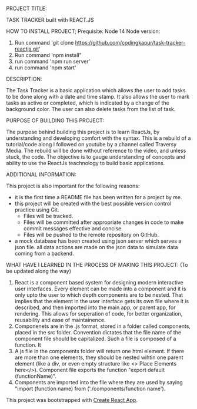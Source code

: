 PROJECT TITLE:

TASK TRACKER built with REACT.JS

HOW TO INSTALL PROJECT;
Prequisite: Node 14
Node version: 
1. Run command 'git clone https://github.com/codingkapur/task-tracker-reactjs.git'
2. Run command 'npm install"
3. run command 'npm run server'
4. run command 'npm start'

DESCRIPTION:

The Task Tracker is a basic application which allows the user to add tasks to be done along with a date and time stamp.
It also allows the user to mark tasks as active or completed, which is indicated by a change of the background color.
The user can also delete tasks from the list of task.

PURPOSE OF BUILDING THIS PROJECT:

The purpose behind building this project is to learn ReactJs, by understanding and developing comfort with the syntax.
This is a rebuild of a tutorial/code along I followed on youtube by a channel called Traversy Media.
The rebuild will be done without reference to the video, and unless stuck, the code. The objective is to gauge understanding of concepts and ability to use the ReactJs teachnology to build basic applications.

ADDITIONAL INFORMATION:

This project is also important for the following reasons:
- it is the first time a README file has been written for a project by me.
- this project will be created with the best possible version control practice using Git. 
    - Files will be tracked.
    - Files will be committed after appropriate changes in code to make commit messages effective and concise.
    - Files will be pushed to the remote repository on GitHub.
- a mock database has been created using json server which serves a json file. all data actions are made on the json data to simulate data coming from a backend.

WHAT HAVE I LEARNED IN THE PROCESS OF MAKING THIS PROJECT:
(To be updated along the way)

1. React is a component based system for designing modern interactive user interfaces. Every element can be made into a component and it is only upto the user to which depth components are to be nested. That implies that the element in the user interface gets its own file where it is described, and then imported into the main app, or parent app, for rendering. This allows for seperation of code, for better organization, reusability and ease of maintainence.
2. Componenets are in the .js format, stored in a folder called components, placed in the src folder. Convention dictates that the file name of the component file should be capitalized. Such a file is composed of a function. It 
3. A js file in the components folder will return one html element. If there are more than one elements, they should be nested wihtin one parent element (like a div, or even empty structure like <> Place Elements here</>). Component file exports the function "export default (functionName)".
4. Components are imported into the file where they are used by saying "import (function name) from ('./components/function name').






This project was bootstrapped with [Create React App](https://github.com/facebook/create-react-app).

